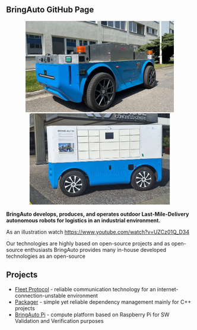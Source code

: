 ## BringAuto GitHub Page

<p align="center">
  <img width="400" src="./img/car_resized.png">
  <img width="378" src="./img/car_lmd_resized.png">
</p>

**BringAuto develops, produces, and operates outdoor Last-Mile-Delivery autonomous robots for logistics in an industrial environment.**

As an illustration watch https://www.youtube.com/watch?v=UZCz01Q_D34

Our technologies are highly based on open-source projects and as open-source enthusiasts BringAuto provides
many in-house developed technologies as an open-source

## Projects

- [Fleet Protocol] - reliable communication technology for an internet-connection-unstable environment
- [Packager] - simple yet reliable dependency management mainly for C++ projects
- [BringAuto Pi] - compute platform based on Raspberry Pi for SW Validation and Verification purposes


[Fleet Protocol]: https://github.com/bringauto/fleet-protocol
[Packager]: https://github.com/bringauto/packager
[BringAuto Pi]: https://github.com/bringauto/pi-3d-models
